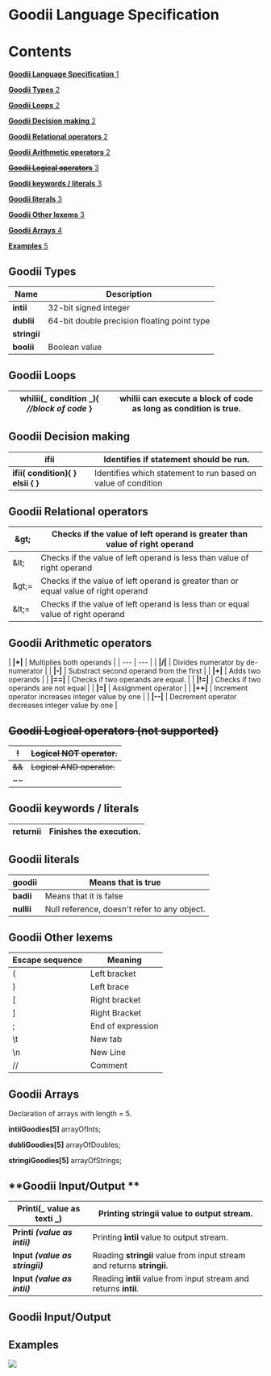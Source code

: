 # Goodii Language Specification

# Contents

[**Goodii Language Specification** 1](#_Toc53317531)

[**Goodii Types** 2](#_Toc53317532)

[**Goodii Loops** 2](#_Toc53317533)

[**Goodii Decision making** 2](#_Toc53317534)

[**Goodii Relational operators** 2](#_Toc53317535)

[**Goodii Arithmetic operators** 2](#_Toc53317536)

[~~**Goodii Logical operators**~~ 3](#_Toc53317537)

[**Goodii keywords / literals** 3](#_Toc53317538)

[**Goodii literals** 3](#_Toc53317539)

[**Goodii Other lexems** 3](#_Toc53317540)

[**Goodii Arrays** 4](#_Toc53317541)

[**Examples** 5](#_Toc53317542)

## **Goodii Types**

| Name | Description |
| --- | --- |
| **intii** | 32-bit signed integer |
| **dublii** | 64-bit double precision floating point type |
| **stringii** |
| **boolii** | Boolean value |

## **Goodii Loops**

| whilii(_ condition _){ _//block of code_ } | whilii can execute a block of code as long as condition is true. |
| --- | --- |

## **Goodii Decision making**

| **ifii** | Identifies if statement should be run. |
| --- | --- |
| **ifii( __condition__){ ****}**** elsii ****{**** }** | Identifies which statement to run based on value of condition |

## **Goodii Relational operators**

| \&gt; | Checks if the value of left operand is greater than value of right operand |
| --- | --- |
| \&lt; | Checks if the value of left operand is less than value of right operand |
| \&gt;= | Checks if the value of left operand is greater than or equal value of right operand |
| \&lt;= | Checks if the value of left operand is less than or equal value of right operand |

## **Goodii Arithmetic operators**

| **|\*|** | Multiplies both operands |
| --- | --- |
| **|/|** | Divides numerator by de-numerator |
| **|-|** | Substract second operand from the first |
| **|+|** | Adds two operands |
| **|==|** | Checks if two operands are equal. |
| **|!=|** | Checks if two operands are not equal |
| **|=|** | Assignment operator |
| **|++|** | Increment operator increases integer value by one |
| **|--|** | Decrement operator decreases integer value by one |

## ~~**Goodii Logical operators (not supported)**~~

| ~~!~~ | ~~Logical NOT operator.~~ |
| --- | --- |
| ~~&amp;&amp;~~ | ~~Logical AND operator.~~ |
| ~~||~~ | ~~Logical OR operator.~~ |

##

## **Goodii keywords / literals**

| **returnii** | Finishes the execution. |
| --- | --- |

## **Goodii literals**

| **goodii** | Means that is true |
| --- | --- |
| **badii** | Means that it is false |
| **nullii** | Null reference, doesn&#39;t refer to any object. |

## **Goodii Other lexems**

| **Escape sequence** | **Meaning** |
| --- | --- |
| ( | Left bracket |
| ) | Left brace |
| [ | Right bracket |
| ] | Right Bracket |
| ; | End of expression |
| \t | New tab |
| \n | New Line |
| // | Comment |

## **Goodii Arrays**

Declaration of arrays with length = 5.

**intiiGoodies[5]** arrayOfInts;

**dubliGoodies[5]** arrayOfDoubles;

**stringiGoodies[5]** arrayOfStrings;



## **Goodii Input/Output **
| **Printi(**_ **value as texti** _**)** | Printing **stringii** value to output stream. |
| --- | --- |
| **Printi** _**(value as intii)**_ | Printing **intii** value to output stream. |
| **Input** _**(value as stringii)**_ | Reading **stringii** value from input stream and returns **stringii**. |
| **Input** _**(value as intii)**_ | Reading **intii** value from input stream and returns **intii**. |

## **Goodii Input/Output**

## **Examples**

![](RackMultipart20201016-4-11zhb6b_html_9c5b6a5a0cb7d6b9.png)
